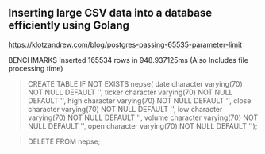 ## Inserting large CSV data into a database efficiently using Golang 



https://klotzandrew.com/blog/postgres-passing-65535-parameter-limit


BENCHMARKS 
Inserted 165534 rows in 948.937125ms (Also Includes file processing time)

> CREATE TABLE IF NOT EXISTS nepse(
date character varying(70) NOT NULL DEFAULT '',
ticker character varying(70) NOT NULL DEFAULT '',
high character varying(70) NOT NULL DEFAULT '',
close character varying(70) NOT NULL DEFAULT '',
low character varying(70) NOT NULL DEFAULT '',
volume character varying(70) NOT NULL DEFAULT '',
open character varying(70) NOT NULL DEFAULT '');

> DELETE FROM nepse;